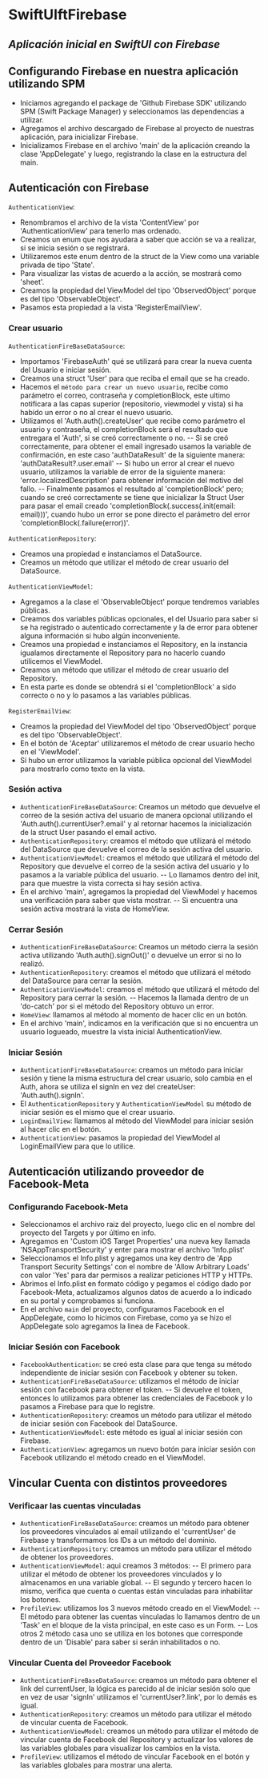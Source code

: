 # SwiftUIftFirebase
## _Aplicación inicial en SwiftUI con Firebase_

## Configurando Firebase en nuestra aplicación utilizando SPM
- Iniciamos agregando el package de 'Github Firebase SDK' utilizando SPM (Swift Package Manager) y seleccionamos las dependencias a utilizar.
- Agregamos el archivo descargado de Firebase al proyecto de nuestras aplicación, para inicializar Firebase.
- Inicializamos Firebase en el archivo 'main' de la aplicación creando la clase 'AppDelegate' y luego, registrando la clase en la estructura del main.

## Autenticación con Firebase
`AuthenticationView`:
- Renombramos el archivo de la vista 'ContentView' por 'AuthenticationView' para tenerlo mas ordenado.
- Creamos un enum que nos ayudara a saber que acción se va a realizar, si se inicia sesión o se registrará.
- Utilizaremos este enum dentro de la struct de la View como una variable privada de tipo 'State'.
- Para visualizar las vistas de acuerdo a la acción, se mostrará como 'sheet'.
- Creamos la propiedad del ViewModel del tipo 'ObservedObject' porque es del tipo 'ObservableObject'.
- Pasamos esta propiedad a la vista 'RegisterEmailView'.

### Crear usuario
`AuthenticationFireBaseDataSource`:
- Importamos 'FirebaseAuth' qué se utilizará para crear la nueva cuenta del Usuario e iniciar sesión.
- Creamos una struct 'User' para que reciba el email que se ha creado.
- Hacemos el `método para crear un nuevo usuario`, recibe como parámetro el correo, contraseña y completionBlock, este ultimo notificara a las capas superior (repositorio, viewmodel y vista) si ha habido un error o no al crear el nuevo usuario.
- Utilizamos el 'Auth.auth().createUser' que recibe como parámetro el usuario y contraseña, el completionBlock será el resultado que entregara el 'Auth', si se creó correctamente o no.
-- Si se creó correctamente, para obtener el email ingresado usamos la variable de confirmación, en este caso 'authDataResult' de la siguiente manera: 'authDataResult?.user.email'
-- Si hubo un error al crear el nuevo usuario, utilizamos la variable de error de la siguiente manera: 'error.localizedDescription' para obtener información del motivo del fallo.
-- Finalmente pasamos el resultado al 'completionBlock' pero; cuando se creó correctamente se tiene que inicializar la Struct User para pasar el email creado 'completionBlock(.success(.init(email: email)))', cuando hubo un error se pone directo el parámetro del error 'completionBlock(.failure(error))'.

`AuthenticationRepository`:
- Creamos una propiedad e instanciamos el DataSource.
- Creamos un método que utilizar el método de crear usuario del DataSource.

`AuthenticationViewModel`:
- Agregamos a la clase el 'ObservableObject' porque tendremos variables públicas.
- Creamos dos variables públicas opcionales, el del Usuario para saber si se ha registrado o autenticado correctamente y la de error para obtener alguna información si hubo algún inconveniente.
- Creamos una propiedad e instanciamos el Repository, en la instancia igualamos directamente el Repository para no hacerlo cuando utilicemos el ViewModel.
- Creamos un método que utilizar el método de crear usuario del Repository.
- En esta parte es donde se obtendrá si el 'completionBlock' a sido correcto o no y lo pasamos a las variables públicas.

`RegisterEmailView`:
- Creamos la propiedad del ViewModel del tipo 'ObservedObject' porque es del tipo 'ObservableObject'.
- En el botón de 'Aceptar' utilizaremos el método de crear usuario hecho en el 'ViewModel'.
- Sí hubo un error utilizamos la variable pública opcional del ViewModel para mostrarlo como texto en la vista.

### Sesión activa
- `AuthenticationFireBaseDataSource`: Creamos un método que devuelve el correo de la sesión activa del usuario de manera opcional utilizando el 'Auth.auth().currentUser?.email' y al retornar hacemos la inicialización de la struct User pasando el email activo.
- `AuthenticationRepository`: creamos el método que utilizará el método del DataSource que devuelve el correo de la sesión activa del usuario.
- `AuthenticationViewModel`: creamos el método que utilizará el método del Repository que devuelve el correo de la sesión activa del usuario y lo pasamos a la variable pública del usuario.
-- Lo llamamos dentro del init, para que muestre la vista correcta si hay sesión activa.
- En el archivo 'main', agregamos la propiedad del ViewModel y hacemos una verificación para saber que vista mostrar.
-- Si encuentra una sesión activa mostrará la vista de HomeView.

### Cerrar Sesión
- `AuthenticationFireBaseDataSource`: Creamos un método cierra la sesión activa utilizando 'Auth.auth().signOut()' o devuelve un error si no lo realizó.
- `AuthenticationRepository`: creamos el método que utilizará el método del DataSource para cerrar la sesión.
- `AuthenticationViewModel`: creamos el método que utilizará el método del Repository para cerrar la sesión.
-- Hacemos la llamada dentro de un 'do-catch' por si el método del Repository obtuvo un error.
- `HomeView`: llamamos al método al momento de hacer clic en un botón.
- En el archivo 'main', indicamos en la verificación que si no encuentra un usuario logueado, muestre la vista inicial AuthenticationView.

### Iniciar Sesión
- `AuthenticationFireBaseDataSource`: creamos un método para iniciar sesión y tiene la misma estructura del crear usuario, solo cambia en el Auth, ahora se utiliza el signIn en vez del createUser: 'Auth.auth().signIn'.
- El `AuthenticationRepository` y `AuthenticationViewModel` su método de iniciar sesión es el mismo que el crear usuario.
- `LoginEmailView`: llamamos al método del ViewModel para iniciar sesión al hacer clic en el botón.
- `AuthenticationView`: pasamos la propiedad del ViewModel al LoginEmailView para que lo utilice.

## Autenticación utilizando proveedor de Facebook-Meta

### Configurando Facebook-Meta
- Seleccionamos el archivo raiz del proyecto, luego clic en el nombre del proyecto del Targets y por último en info.
- Agregamos en 'Custom iOS Target Properties' una nueva key llamada 'NSAppTransportSecurity' y enter para mostrar el archivo 'Info.plist'
- Seleccionamos el Info.plist y agregamos una key dentro de 'App Transport Security Settings' con el nombre de 'Allow Arbitrary Loads' con valor 'Yes' para dar permisos a realizar peticiones HTTP y HTTPs.
- Abrimos el Info.plist en formato código y pegamos el código dado por Facebook-Meta, actualizamos algunos datos de acuerdo a lo indicado en su portal y comprobamos si funciona.
- En el archivo `main` del proyecto, configuramos Facebook en el AppDelegate, como lo hicimos con Firebase, como ya se hizo el AppDelegate solo agregamos la linea de Facebook.

### Iniciar Sesión con Facebook
- `FacebookAuthentication`: se creó esta clase para que tenga su método independiente de iniciar sesión con Facebook y obtener su token.
- `AuthenticationFireBaseDataSource`: utilizamos el método de iniciar sesión con facebook para obtener el token.
-- Si devuelve el token, entonces lo utilizamos para obtener las credenciales de Facebook y lo pasamos a Firebase para que lo registre.
- `AuthenticationRepository`: creamos un método para utilizar el método de iniciar sesión con Facebook del DataSource.
- `AuthenticationViewModel`: este método es igual al iniciar sesión con Firebase.
- `AuthenticationView`: agregamos un nuevo botón para iniciar sesión con Facebook utilizando el método creado en el ViewModel.

## Vincular Cuenta con distintos proveedores

### Verificaar las cuentas vinculadas
- `AuthenticationFireBaseDataSource`: creamos un método para obtener los proveedores vinculados al email utilizando el 'currentUser' de Firebase y transformamos los IDs a un método del dominio.
- `AuthenticationRepository`: creamos un método para utilizar el método de obtener los proveedores.
- `AuthenticationViewModel`: aqui creamos 3 métodos:
-- El primero para utilizar el método de obtener los proveedores vinculados y lo almacenamos en una variable global.
-- El segundo y tercero hacen lo mismo, verifica que cuenta o cuentas están vinculadas para inhabilitar los botones.
- `ProfileView`: utilizamos los 3 nuevos método creado en el ViewModel:
-- El método para obtener las cuentas vinculadas lo llamamos dentro de un 'Task' en el bloque de la vista principal, en este caso es un Form.
-- Los otros 2 método casa uno se utiliza en los botones que corresponde dentro de un 'Disable' para saber si serán inhabilitados o no.

### Vincular Cuenta del Proveedor Facebook
- `AuthenticationFireBaseDataSource`: creamos un método para obtener el link del currentUser, la lógica es parecido al de iniciar sesión solo que en vez de usar 'signIn' utilizamos el 'currentUser?.link', por lo demás es igual.
- `AuthenticationRepository`: creamos un método para utilizar el método de vincular cuenta de Facebook.
- `AuthenticationViewModel`: creamos un método para utilizar el método de vincular cuenta de Facebook del Repository y actualizar los valores de las variables globales para visualizar los cambios en la vista.
- `ProfileView`: utilizamos el método de vincular Facebook en el botón y las variables globales para mostrar una alerta.